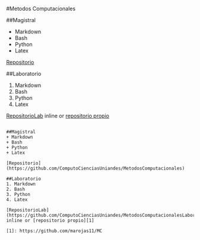 #Metodos Computacionales

##Magistral
+ Markdown
+ Bash
+ Python
+ Latex

[Repositorio](https://github.com/ComputoCienciasUniandes/MetodosComputacionales)

##Laboratorio
1. Markdown
2. Bash
3. Python
4. Latex

[RepositorioLab](https://github.com/ComputoCienciasUniandes/MetodosComputacionalesLaboratoriom) inline or [repositorio propio][1]

[1]: https://github.com/marojas11/MC

``` #Metodos Computacionales

##Magistral
+ Markdown
+ Bash
+ Python
+ Latex

[Repositorio](https://github.com/ComputoCienciasUniandes/MetodosComputacionales)

##Laboratorio
1. Markdown
2. Bash
3. Python
4. Latex

[RepositorioLab](https://github.com/ComputoCienciasUniandes/MetodosComputacionalesLaboratoriom) inline or [repositorio propio][1]

[1]: https://github.com/marojas11/MC
```